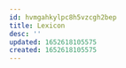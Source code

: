 ```yaml
---
id: hvmgahkylpc8h5vzcgh2bep
title: Lexicon
desc: ''
updated: 1652618105575
created: 1652618105575
---
```


